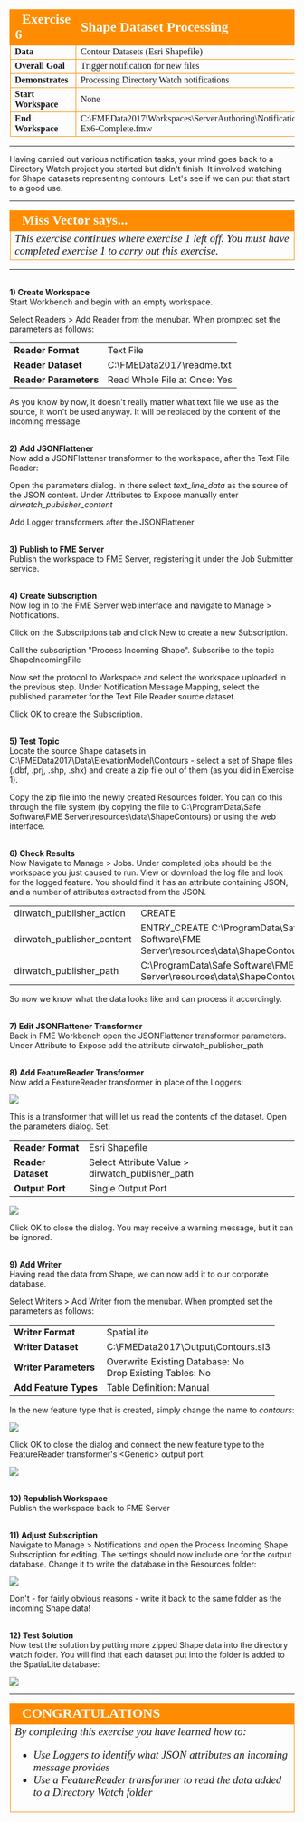 <!--Instructor Notes-->

<!--Exercise Section-->


<table style="border-spacing: 0px;border-collapse: collapse;font-family:serif">
<tr>
<td width=25% style="vertical-align:middle;background-color:darkorange;border: 2px solid darkorange">
<i class="fa fa-cogs fa-lg fa-pull-left fa-fw" style="color:white;padding-right: 12px;vertical-align:text-top"></i>
<span style="color:white;font-size:x-large;font-weight: bold">Exercise 6</span>
</td>
<td style="border: 2px solid darkorange;background-color:darkorange;color:white">
<span style="color:white;font-size:x-large;font-weight: bold">Shape Dataset Processing</span>
</td>
</tr>

<tr>
<td style="border: 1px solid darkorange; font-weight: bold">Data</td>
<td style="border: 1px solid darkorange">Contour Datasets (Esri Shapefile)</td>
</tr>

<tr>
<td style="border: 1px solid darkorange; font-weight: bold">Overall Goal</td>
<td style="border: 1px solid darkorange">Trigger notification for new files</td>
</tr>

<tr>
<td style="border: 1px solid darkorange; font-weight: bold">Demonstrates</td>
<td style="border: 1px solid darkorange">Processing Directory Watch notifications</td>
</tr>

<tr>
<td style="border: 1px solid darkorange; font-weight: bold">Start Workspace</td>
<td style="border: 1px solid darkorange">None</td>
</tr>

<tr>
<td style="border: 1px solid darkorange; font-weight: bold">End Workspace</td>
<td style="border: 1px solid darkorange">C:\FMEData2017\Workspaces\ServerAuthoring\Notifications-Ex6-Complete.fmw</td>
</tr>

</table>

---

Having carried out various notification tasks, your mind goes back to a Directory Watch project you started but didn't finish. It involved watching for Shape datasets representing contours. Let's see if we can put that start to a good use. 

---

<!--Person X Says Section-->

<table style="border-spacing: 0px">
<tr>
<td style="vertical-align:middle;background-color:darkorange;border: 2px solid darkorange">
<i class="fa fa-quote-left fa-lg fa-pull-left fa-fw" style="color:white;padding-right: 12px;vertical-align:text-top"></i>
<span style="color:white;font-size:x-large;font-weight: bold;font-family:serif">Miss Vector says...</span>
</td>
</tr>

<tr>
<td style="border: 1px solid darkorange">
<span style="font-family:serif; font-style:italic; font-size:larger">
This exercise continues where exercise 1 left off. You must have completed exercise 1 to carry out this exercise.
</td>
</tr>
</table>

---

<br>**1) Create Workspace**
<br>Start Workbench and begin with an empty workspace. 

Select Readers &gt; Add Reader from the menubar. When prompted set the parameters as follows: 

<table style="border: 0px">

<tr>
<td style="font-weight: bold">Reader Format</td>
<td style="">Text File</td>
</tr>

<tr>
<td style="font-weight: bold">Reader Dataset</td>
<td style="">C:\FMEData2017\readme.txt</td>
</tr>

<tr>
<td style="font-weight: bold">Reader Parameters</td>
<td style="">Read Whole File at Once: Yes</td>
</tr>

</table>

As you know by now, it doesn't really matter what text file we use as the source, it won't be used anyway. It will be replaced by the content of the incoming message.


<br>**2) Add JSONFlattener**
<br>Now add a JSONFlattener transformer to the workspace, after the Text File Reader:

Open the parameters dialog. In there select *text&#95;line&#95;data* as the source of the JSON content. Under Attributes to Expose manually enter *dirwatch_publisher_content*

Add Logger transformers after the JSONFlattener


<br>**3) Publish to FME Server**
<br>Publish the workspace to FME Server, registering it under the Job Submitter service. 


<br>**4) Create Subscription**
<br>Now log in to the FME Server web interface and navigate to Manage &gt; Notifications. 

Click on the Subscriptions tab and click New to create a new Subscription.

Call the subscription "Process Incoming Shape".  Subscribe to the topic ShapeIncomingFile

Now set the protocol to Workspace and select the workspace uploaded in the previous step. Under Notification Message Mapping, select the published parameter for the Text File Reader source dataset.

Click OK to create the Subscription.


<br>**5) Test Topic**
<br>Locate the source Shape datasets in C:\FMEData2017\Data\ElevationModel\Contours - select a set of Shape files (.dbf, .prj, .shp, .shx) and create a zip file out of them (as you did in Exercise 1).

Copy the zip file into the newly created Resources folder. You can do this through the file system (by copying the file to C:\ProgramData\Safe Software\FME Server\resources\data\ShapeContours) or using the web interface. 


<br>**6) Check Results**
<br>Now Navigate to Manage &gt; Jobs. Under completed jobs should be the workspace you just caused to run. View or download the log file and look for the logged feature. You should find it has an attribute containing JSON, and a number of attributes extracted from the JSON. 

<table>
<tr><td>dirwatch_publisher_action</td><td>CREATE</td></tr>
<tr><td>dirwatch_publisher_content</td><td>ENTRY_CREATE C:\ProgramData\Safe Software\FME Server\resources\data\ShapeContours\K11.zip</td></tr>
<tr><td>dirwatch_publisher_path</td><td>C:\ProgramData\Safe Software\FME Server\resources\data\ShapeContours\K11.zip</td></tr>
</table>

So now we know what the data looks like and can process it accordingly.


<br>**7) Edit JSONFlattener Transformer**
<br>Back in FME Workbench open the JSONFlattener transformer parameters. Under Attribute to Expose add the attribute dirwatch&#95;publisher&#95;path


<br>**8) Add FeatureReader Transformer**
<br>Now add a FeatureReader transformer in place of the Loggers:

![](./Images/Img4.64.Ex5.FeatureReaderInWorkspace.png)

This is a transformer that will let us read the contents of the dataset. Open the parameters dialog. Set:

<table>
<tr><td><strong>Reader Format</strong></td><td>Esri Shapefile</td></tr>
<tr><td><strong>Reader Dataset</strong></td><td>Select Attribute Value &gt; dirwatch&#95;publisher&#95;path</td></tr>
<tr><td><strong>Output Port</strong></td><td>Single Output Port</td></tr>
</table>

![](./Images/Img4.65.Ex5.FeatureReaderParameters.png)

Click OK to close the dialog. You may receive a warning message, but it can be ignored.


<br>**9) Add Writer**
<br>Having read the data from Shape, we can now add it to our corporate database.

Select Writers &gt; Add Writer from the menubar. When prompted set the parameters as follows: 

<table style="border: 0px">

<tr>
<td style="font-weight: bold">Writer Format</td>
<td style="">SpatiaLite</td>
</tr>

<tr>
<td style="font-weight: bold">Writer Dataset</td>
<td style="">C:\FMEData2017\Output\Contours.sl3</td>
</tr>

<tr>
<td style="font-weight: bold">Writer Parameters</td>
<td style="">Overwrite Existing Database: No<br>Drop Existing Tables: No</td>
</tr>

<tr>
<td style="font-weight: bold">Add Feature Types</td>
<td style="">Table Definition: Manual</td>
</tr>

</table>

In the new feature type that is created, simply change the name to *contours*:

![](./Images/Img4.66.Ex5.FeatureTypeName.png)

Click OK to close the dialog and connect the new feature type to the FeatureReader transformer's &lt;Generic&gt; output port:

![](./Images/Img4.67.Ex5.FinalWorkspace.png)


<br>**10) Republish Workspace**
<br>Publish the workspace back to FME Server


<br>**11) Adjust Subscription**
<br>Navigate to Manage &gt; Notifications and open the Process Incoming Shape Subscription for editing. The settings should now include one for the output database. Change it to write the database in the Resources folder:

![](./Images/Img4.68.Ex5.OutputDatabaseSelection.png)

Don't - for fairly obvious reasons - write it back to the same folder as the incoming Shape data!


<br>**12) Test Solution**
<br>Now test the solution by putting more zipped Shape data into the directory watch folder. You will find that each dataset put into the folder is added to the SpatiaLite database:

![](./Images/Img4.69.Ex5.OutputInDataInspector.png)

---

<!--Exercise Congratulations Section--> 

<table style="border-spacing: 0px">
<tr>
<td style="vertical-align:middle;background-color:darkorange;border: 2px solid darkorange">
<i class="fa fa-thumbs-o-up fa-lg fa-pull-left fa-fw" style="color:white;padding-right: 12px;vertical-align:text-top"></i>
<span style="color:white;font-size:x-large;font-weight: bold;font-family:serif">CONGRATULATIONS</span>
</td>
</tr>

<tr>
<td style="border: 1px solid darkorange">
<span style="font-family:serif; font-style:italic; font-size:larger">
By completing this exercise you have learned how to:
<br>
<ul><li>Use Loggers to identify what JSON attributes an incoming message provides</li>
<li>Use a FeatureReader transformer to read the data added to a Directory Watch folder</li></ul>
</span>
</td>
</tr>
</table>   
